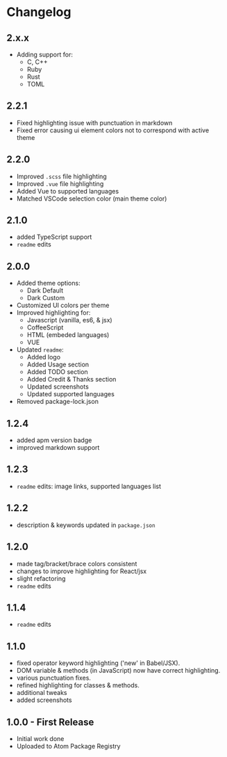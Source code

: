 # Changelog

## 2.x.x
- Adding support for:
    - C, C++
    - Ruby
    - Rust
    - TOML

## 2.2.1
- Fixed highlighting issue with punctuation in markdown
- Fixed error causing ui element colors not to correspond with active theme

## 2.2.0
- Improved `.scss` file highlighting
- Improved `.vue` file highlighting
- Added Vue to supported languages
- Matched VSCode selection color (main theme color)

## 2.1.0
- added TypeScript support
- `readme` edits

## 2.0.0
- Added theme options:
  - Dark Default
  - Dark Custom
- Customized UI colors per theme
- Improved highlighting for:
  - Javascript (vanilla, es6, & jsx)
  - CoffeeScript
  - HTML (embeded languages)
  - VUE
- Updated `readme`:
  - Added logo
  - Added Usage section
  - Added TODO section
  - Added Credit & Thanks section
  - Updated screenshots
  - Updated supported languages
- Removed package-lock.json


## 1.2.4
- added apm version badge
- improved markdown support

## 1.2.3
- `readme` edits: image links, supported languages list

## 1.2.2
- description & keywords updated in `package.json`

## 1.2.0
- made tag/bracket/brace colors consistent
- changes to improve highlighting for React/jsx
- slight refactoring
- `readme` edits

## 1.1.4
- `readme` edits

## 1.1.0
- fixed operator keyword highlighting ('new' in Babel/JSX).
- DOM variable & methods (in JavaScript) now have correct highlighting.
- various punctuation fixes.
- refined highlighting for classes & methods.
- additional tweaks
- added screenshots

## 1.0.0 - First Release
- Initial work done
- Uploaded to Atom Package Registry

<!--
## 0.2.0
- Initial development complete.

## 0.1.0
- Uploaded to GitHub
-->
